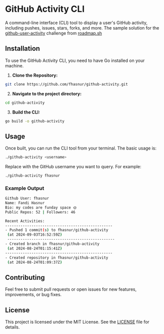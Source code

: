 # GitHub Activity CLI

A command-line interface (CLI) tool to display a user's GitHub activity, including pushes, issues, stars, forks, and more. The sample solution for the [github-user-activity](https://roadmap.sh/projects/github-user-activity) challenge from [roadmap.sh](https://roadmap.sh/)

## Installation

To use the GitHub Activity CLI, you need to have Go installed on your machine.

1. **Clone the Repository:**
```bash
git clone https://github.com/fhasnur/github-activity.git
```

2. **Navigate to the project directory:**
```bash
cd github-activity
```

3. **Build the CLI:**
```bash
go build -o github-activity
```

## Usage

Once built, you can run the CLI tool from your terminal. The basic usage is:
```bash
./github-activity <username>

```

Replace <username> with the GitHub username you want to query. For example:
```bash
./github-activity fhasnur
``` 

### Example Output

```bash
Github User: fhasnur
Name: Fandi Hasnur
Bio: my codes are funday space 🌞
Public Repos: 52 | Followers: 46

Recent Activities:
-------------------------------------------------
- Pushed 1 commit(s) to fhasnur/github-activity
 (at 2024-09-03T16:52:59Z)
 -------------------------------------------------
- Created branch in fhasnur/github-activity 
 (at 2024-08-24T01:15:41Z)
-------------------------------------------------
- Created repository in fhasnur/github-activity 
 (at 2024-08-24T01:09:37Z)
```

## Contributing

Feel free to submit pull requests or open issues for new features, improvements, or bug fixes.

## License

This project is licensed under the MIT License. See the [LICENSE](LICENSE) file for details.